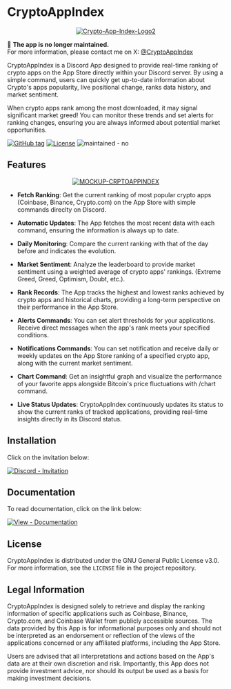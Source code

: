 # CryptoAppIndex

<p align="center">
<a href="https://imgbb.com/"><img src="https://i.ibb.co/4sLW3yM/Crypto-App-Index-Logo2.png" alt="Crypto-App-Index-Logo2" border="0"></a>
</p>

📢 **The app is no longer maintained.**  
For more information, please contact me on X: [@CryptoAppIndex](https://x.com/CryptoAppIndex)

CryptoAppIndex is a Discord App designed to provide real-time ranking of crypto apps on the App Store directly within your Discord server. 
By using a simple command, users can quickly get up-to-date information about Crypto's apps popularity, live positional change, ranks data history, and market sentiment.

When crypto apps rank among the most downloaded, it may signal significant market greed!
You can monitor these trends and set alerts for ranking changes, ensuring you are always informed about potential market opportunities.

<a href="https://github.com/SeedSnake/CryptoAppIndex/releases/"><img src="https://img.shields.io/github/tag/SeedSnake/CryptoAppIndex?include_prereleases=&sort=semver&color=blue" alt="GitHub tag"></a> <a href="#license"><img src="https://img.shields.io/badge/License-GNU-blue" alt="License"></a> <img src="https://img.shields.io/badge/maintained-no-red" alt="maintained - no">


## Features

<p align="center">
<a href="https://ibb.co/x2mrjKt"><img src="https://i.ibb.co/mRvPqrV/MOCKUP-CRPTOAPPINDEX.png" alt="MOCKUP-CRPTOAPPINDEX" border="0"></a>
</p>

- **Fetch Ranking**: Get the current ranking of most popular crypto apps (Coinbase, Binance, Crypto.com) on the App Store with simple commands direclty on Discord.

- **Automatic Updates**: The App fetches the most recent data with each command, ensuring the information is always up to date.

- **Daily Monitoring**: Compare the current ranking with that of the day before and indicates the evolution.

- **Market Sentiment**: Analyze the leaderboard to provide market sentiment using a weighted average of crypto apps' rankings. (Extreme Greed, Greed, Optimism, Doubt, etc.).

- **Rank Records**: The App tracks the highest and lowest ranks achieved by crypto apps and historical charts, providing a long-term perspective on their performance in the App Store.

- **Alerts Commands**: You can set alert thresholds for your applications. Receive direct messages when the app's rank meets your specified conditions.

- **Notifications Commands**: You can set notification and receive daily or weekly updates on the App Store ranking of a specified crypto app, along with the current market sentiment.

- **Chart Command**: Get an insightful graph and visualize the performance of your favorite apps alongside Bitcoin's price fluctuations with /chart command.

- **Live Status Updates**: CryptoAppIndex continuously updates its status to show the current ranks of tracked applications, providing real-time insights directly in its Discord status.

## Installation

Click on the invitation below:

<a href="https://discord.com/oauth2/authorize?client_id=1217919790593872015"><img src="https://img.shields.io/badge/Discord-Invitation-7289DA?style=for-the-badge&logo=discord&logoColor=white" alt="Discord - Invitation"></a>

## Documentation

To read documentation, click on the link below:

<a href="https://cryptoappindex-documentation.gitbook.io/"><img src="https://img.shields.io/badge/View-Documentation-blue?style=for-the-badge" alt="View - Documentation"></a>

## License

CryptoAppIndex is distributed under the GNU General Public License v3.0. For more information, see the `LICENSE` file in the project repository.

## Legal Information

CryptoAppIndex is designed solely to retrieve and display the ranking information of specific applications such as Coinbase, Binance, Crypto.com, and Coinbase Wallet from publicly accessible sources. The data provided by this App is for informational purposes only and should not be interpreted as an endorsement or reflection of the views of the applications concerned or any affiliated platforms, including the App Store. 

Users are advised that all interpretations and actions based on the App's data are at their own discretion and risk. Importantly, this App does not provide investment advice, nor should its output be used as a basis for making investment decisions.
